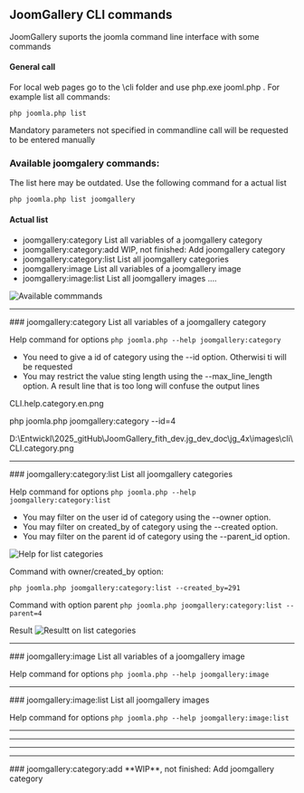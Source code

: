
## JoomGallery CLI commands

JoomGallery suports the joomla command line interface with some commands

#### General call
For local web pages go to the \cli folder and use php.exe jooml.php <command>. For example list all commands:  

```php joomla.php list```  

Mandatory parameters not specified in commandline call will be requested to be entered manually

### Available joomgalery commands:

The list here may be outdated. Use the following command for a actual list  

```php joomla.php list joomgallery```

#### Actual list
*  joomgallery:category       List all variables of a joomgallery category
*  joomgallery:category:add   WIP, not finished: Add joomgallery category
*  joomgallery:category:list  List all joomgallery categories
*  joomgallery:image          List all variables of a joomgallery image
*  joomgallery:image:list     List all joomgallery images
....

![Available commmands](https://github.com/ThomasFinnern/JoomGallery_fith_dev/blob/main/.jg_dev_doc/jg_4x/images/cli/CLI.availableCommands.en.png?raw=true")


<hr>
### joomgallery:category       
List all variables of a joomgallery category

Help command for options
```php joomla.php --help joomgallery:category```

  * You need to give a id of category using the --id option. Otherwisi ti will be requested
  * You may restrict the value sting length  using the --max_line_length option. A result line that is too long will confuse the output lines

CLI.help.category.en.png


php joomla.php joomgallery:category --id=4

D:\Entwickl\2025\_gitHub\JoomGallery_fith_dev\.jg_dev_doc\jg_4x\images\cli\CLI.category.png


<hr>
### joomgallery:category:list  
List all joomgallery categories

Help command for options
```php joomla.php --help joomgallery:category:list```

  * You may filter on the user id of category using the --owner option.
  * You may filter on created_by of category using the --created option.
  * You may filter on the parent id of category using the --parent_id option.

![Help for list categories](https://github.com/ThomasFinnern/JoomGallery_fith_dev/blob/main/.jg_dev_doc/jg_4x/images/cli/CLI.list.categories.en.png?raw=true")

Command with owner/created_by option: 

```php joomla.php joomgallery:category:list --created_by=291```

Command with option parent 
```php joomla.php joomgallery:category:list --parent=4```

Result
![Resultt on list categories](https://github.com/ThomasFinnern/JoomGallery_fith_dev/blob/main/.jg_dev_doc/jg_4x/images/cli/CLI.help.list.categories.en.png?raw=true")




<hr>
### joomgallery:image          
List all variables of a joomgallery image

Help command for options
```php joomla.php --help joomgallery:image```


<hr>
### joomgallery:image:list     
List all joomgallery images

Help command for options
```php joomla.php --help joomgallery:image:list```























<hr>
<hr>
<hr>
<hr>
### joomgallery:category:add   
**WIP**, not finished: Add joomgallery category

